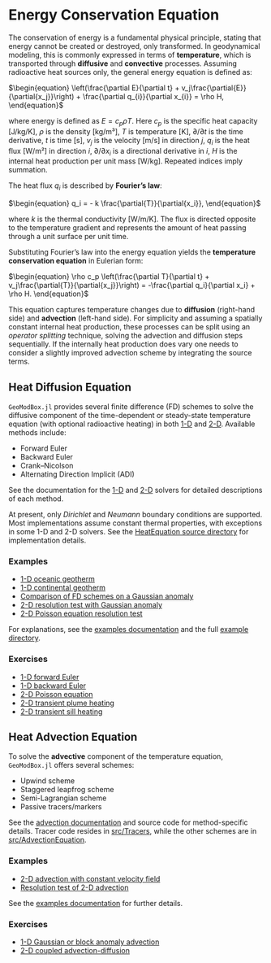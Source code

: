 # Energy Conservation Equation

The conservation of energy is a fundamental physical principle, stating that energy cannot be created or destroyed, only transformed. In geodynamical modeling, this is commonly expressed in terms of **temperature**, which is transported through **diffusive** and **convective** processes. Assuming radioactive heat sources only, the general energy equation is defined as:

$\begin{equation}
\left(\frac{\partial E}{\partial t} + v_j\frac{\partial{E}}{\partial{x_j}}\right) + \frac{\partial q_{i}}{\partial x_{i}} = \rho H,
\end{equation}$

where energy is defined as $E = c_p \rho T$. Here 
$c_p$ is the specific heat capacity [J/kg/K],
$\rho$ is the density [kg/m³],
$T$ is temperature [K],
$\partial/\partial t$ is the time derivative,
$t$ is time [s],
$v_j$ is the velocity [m/s] in direction $j$,
$q_i$ is the heat flux [W/m²] in direction $i$,
$\partial/\partial x_i$ is a directional derivative in $i$,
$H$ is the internal heat production per unit mass [W/kg]. Repeated indices imply summation.

The heat flux $q_i$ is described by **Fourier’s law**:

$\begin{equation}
q_i = - k \frac{\partial{T}}{\partial{x_i}},
\end{equation}$

where $k$ is the thermal conductivity [W/m/K]. The flux is directed opposite to the temperature gradient and represents the amount of heat passing through a unit surface per unit time.

Substituting Fourier’s law into the energy equation yields the **temperature conservation equation** in Eulerian form:

$\begin{equation}
\rho c_p \left(\frac{\partial T}{\partial t} + v_j\frac{\partial{T}}{\partial{x_j}}\right) = -\frac{\partial q_i}{\partial x_i} + \rho H.
\end{equation}$

This equation captures temperature changes due to **diffusion** (right-hand side) and **advection** (left-hand side). For simplicity and assuming a spatially constant internal heat production, these processes can be split using an *operator splitting* technique, solving the advection and diffusion steps sequentially. If the internally heat production does vary one needs to consider a slightly improved advection scheme by integrating the source terms.

## Heat Diffusion Equation

```GeoModBox.jl``` provides several finite difference (FD) schemes to solve the diffusive component of the time-dependent or steady-state temperature equation (with optional radioactive heating) in both [1-D](https://github.com/GeoSci-FFM/GeoModBox.jl/blob/main/src/HeatEquation/1Dsolvers.jl) and [2-D](https://github.com/GeoSci-FFM/GeoModBox.jl/blob/main/src/HeatEquation/2Dsolvers.jl). Available methods include:

- Forward Euler  
- Backward Euler  
- Crank–Nicolson  
- Alternating Direction Implicit (ADI)

See the documentation for the [1-D](./DiffOneD.md) and [2-D](./DiffTwoD.md) solvers for detailed descriptions of each method.

At present, only *Dirichlet* and *Neumann* boundary conditions are supported. Most implementations assume constant thermal properties, with exceptions in some 1-D and 2-D solvers. See the [HeatEquation source directory](https://github.com/GeoSci-FFM/GeoModBox.jl/blob/main/src/HeatEquation/) for implementation details.

### Examples

- [1-D oceanic geotherm](https://github.com/GeoSci-FFM/GeoModBox.jl/blob/main/examples/DiffusionEquation/1D/OceanicGeotherm_1D.jl)  
- [1-D continental geotherm](https://github.com/GeoSci-FFM/GeoModBox.jl/blob/main/examples/DiffusionEquation/1D/ContinentalGeotherm_1D.jl)  
- [Comparison of FD schemes on a Gaussian anomaly](https://github.com/GeoSci-FFM/GeoModBox.jl/blob/main/examples/DiffusionEquation/1D/Heat_1D_discretization.jl)  
- [2-D resolution test with Gaussian anomaly](https://github.com/GeoSci-FFM/GeoModBox.jl/blob/main/examples/DiffusionEquation/2D/Gaussian_Diffusion.jl)  
- [2-D Poisson equation resolution test](https://github.com/GeoSci-FFM/GeoModBox.jl/blob/main/examples/DiffusionEquation/2D/Poisson_ResTest.jl)

For explanations, see the [examples documentation](./Examples.md) and the full [example directory](https://github.com/GeoSci-FFM/GeoModBox.jl/blob/main/examples/DiffusionEquation/).

### Exercises

- [1-D forward Euler](https://github.com/GeoSci-FFM/GeoModBox.jl/blob/main/exercises/02_1D_Heat_explicit.ipynb)  
- [1-D backward Euler](https://github.com/GeoSci-FFM/GeoModBox.jl/blob/main/exercises/03_1D_Heat_implicit.ipynb)  
- [2-D Poisson equation](https://github.com/GeoSci-FFM/GeoModBox.jl/blob/main/exercises/04_2D_Diffusion_Stationary.ipynb)  
- [2-D transient plume heating](https://github.com/GeoSci-FFM/GeoModBox.jl/blob/main/exercises/05_2D_Diffusion_TD_Plume.ipynb)  
- [2-D transient sill heating](https://github.com/GeoSci-FFM/GeoModBox.jl/blob/main/exercises/05_2D_Diffusion_TD_Sill.ipynb)

## Heat Advection Equation

To solve the **advective** component of the temperature equation, ```GeoModBox.jl``` offers several schemes:

- Upwind scheme  
- Staggered leapfrog scheme  
- Semi-Lagrangian scheme  
- Passive tracers/markers

See the [advection documentation](./AdvectMain.md) and source code for method-specific details. Tracer code resides in [src/Tracers](https://github.com/GeoSci-FFM/GeoModBox.jl/blob/main/src/Tracers/), while the other schemes are in [src/AdvectionEquation](https://github.com/GeoSci-FFM/GeoModBox.jl/blob/main/src/AdvectionEquation/).

### Examples

- [2-D advection with constant velocity field](https://github.com/GeoSci-FFM/GeoModBox.jl/blob/main/examples/AdvectionEquation/2D_Advection.jl)  
- [Resolution test of 2-D advection](https://github.com/GeoSci-FFM/GeoModBox.jl/blob/main/examples/AdvectionEquation/2D_Advection_ResolutionTest.jl)

See the [examples documentation](./Examples.md) for further details.

### Exercises

- [1-D Gaussian or block anomaly advection](https://github.com/GeoSci-FFM/GeoModBox.jl/blob/main/exercises/06_1D_Advection.ipynb)  
- [2-D coupled advection-diffusion](https://github.com/GeoSci-FFM/GeoModBox.jl/blob/main/exercises/07_2D_Energy_Equation.ipynb)
